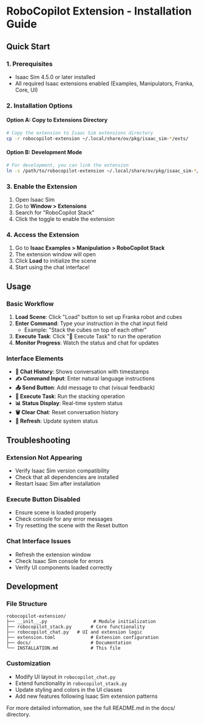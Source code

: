 # RoboCopilot Extension - Installation Guide

## Quick Start

### 1. Prerequisites
- Isaac Sim 4.5.0 or later installed
- All required Isaac extensions enabled (Examples, Manipulators, Franka, Core, UI)

### 2. Installation Options

#### Option A: Copy to Extensions Directory
```bash
# Copy the extension to Isaac Sim extensions directory
cp -r robocopilot-extension ~/.local/share/ov/pkg/isaac_sim-*/exts/
```

#### Option B: Development Mode
```bash
# For development, you can link the extension
ln -s /path/to/robocopilot-extension ~/.local/share/ov/pkg/isaac_sim-*/exts/
```

### 3. Enable the Extension

1. Open Isaac Sim
2. Go to **Window > Extensions**
3. Search for "RoboCopilot Stack"
4. Click the toggle to enable the extension

### 4. Access the Extension

1. Go to **Isaac Examples > Manipulation > RoboCopilot Stack**
2. The extension window will open
3. Click **Load** to initialize the scene
4. Start using the chat interface!

## Usage

### Basic Workflow

1. **Load Scene**: Click "Load" button to set up Franka robot and cubes
2. **Enter Command**: Type your instruction in the chat input field
   - Example: "Stack the cubes on top of each other"
3. **Execute Task**: Click "🚀 Execute Task" to run the operation
4. **Monitor Progress**: Watch the status and chat for updates

### Interface Elements

- **💬 Chat History**: Shows conversation with timestamps
- **✍️ Command Input**: Enter natural language instructions
- **📤 Send Button**: Add message to chat (visual feedback)
- **🚀 Execute Task**: Run the stacking operation
- **📊 Status Display**: Real-time system status
- **🗑️ Clear Chat**: Reset conversation history
- **🔄 Refresh**: Update system status

## Troubleshooting

### Extension Not Appearing
- Verify Isaac Sim version compatibility
- Check that all dependencies are installed
- Restart Isaac Sim after installation

### Execute Button Disabled
- Ensure scene is loaded properly
- Check console for any error messages
- Try resetting the scene with the Reset button

### Chat Interface Issues
- Refresh the extension window
- Check Isaac Sim console for errors
- Verify UI components loaded correctly

## Development

### File Structure
```
robocopilot-extension/
├── __init__.py                 # Module initialization
├── robocopilot_stack.py       # Core functionality
├── robocopilot_chat.py   # UI and extension logic
├── extension.toml             # Extension configuration
├── docs/                      # Documentation
└── INSTALLATION.md            # This file
```

### Customization
- Modify UI layout in `robocopilot_chat.py`
- Extend functionality in `robocopilot_stack.py`
- Update styling and colors in the UI classes
- Add new features following Isaac Sim extension patterns

For more detailed information, see the full README.md in the docs/ directory. 
